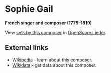 
# Sophie Gail

__French singer and composer (1775–1819)__

View [sets by this composer] in [OpenScore Lieder].

[sets by this composer]: https://musescore.com/openscore-lieder-corpus/sets?order=title&text=Gail,+Sophie
[OpenScore Lieder]: https://musescore.com/openscore-lieder-corpus

## External links

- [Wikipedia] - learn about this composer.
- [Wikidata] - get data about this composer.

[Wikipedia]: https://en.wikipedia.org/wiki/Sophie_Gail
[Wikidata]: https://www.wikidata.org/wiki/Q3490938

